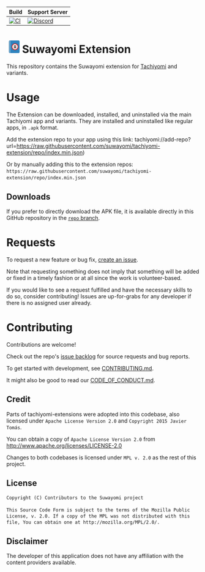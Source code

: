 | Build                                                                                                                                                                   | Support Server |
|-------------------------------------------------------------------------------------------------------------------------------------------------------------------------|---------|
| [![CI](https://github.com/suwayomi/tachiyomi-extension/workflows/CI/badge.svg?event=push)](https://github.com/suwayomi/tachiyomi-extension/actions/workflows/build_push.yml) | [![Discord](https://img.shields.io/discord/598920799851905034.svg?label=discord&labelColor=7289da&color=2c2f33&style=flat)](https://discord.gg/DDZdqZWaHA) |

# ![app icon](./.github/readme-images/app-icon.png)Suwayomi Extension
This repository contains the Suwayomi extension for [Tachiyomi](https://github.com/tachiyomiorg/tachiyomi) and variants.

# Usage

The Extension can be downloaded, installed, and uninstalled via the main Tachiyomi app and variants. They are installed and uninstalled like regular apps, in `.apk` format.

Add the extension repo to your app using this link: tachiyomi://add-repo?url=https://raw.githubusercontent.com/suwayomi/tachiyomi-extension/repo/index.min.json)

Or by manually adding this to the extension repos: `https://raw.githubusercontent.com/suwayomi/tachiyomi-extension/repo/index.min.json`

## Downloads

If you prefer to directly download the APK file, it is available directly in this GitHub repository in the [`repo` branch](https://github.com/suwayomi/tachiyomi-extension/tree/repo/apk).

# Requests

To request a new feature or bug fix, [create an issue](https://github.com/suwayomi/tachiyomi-extension/issues/new/choose).

Note that requesting something does not imply that something will be added or fixed in a timely fashion or at all since the work is volunteer-based.

If you would like to see a request fulfilled and have the necessary skills to do so, consider contributing! Issues are up-for-grabs for any developer if there is no assigned user already.

# Contributing

Contributions are welcome!

Check out the repo's [issue backlog](https://github.com/suwayomi/tachiyomi-extension/issues) for source requests and bug reports.

To get started with development, see [CONTRIBUTING.md](./CONTRIBUTING.md).

It might also be good to read our [CODE_OF_CONDUCT.md](./CODE_OF_CONDUCT.md).

## Credit

Parts of tachiyomi-extensions were adopted into this codebase, also licensed under `Apache License Version 2.0` and `Copyright 2015 Javier Tomás`.

You can obtain a copy of `Apache License Version 2.0` from  http://www.apache.org/licenses/LICENSE-2.0

Changes to both codebases is licensed under `MPL v. 2.0` as the rest of this project.

## License

    Copyright (C) Contributors to the Suwayomi project

    This Source Code Form is subject to the terms of the Mozilla Public
    License, v. 2.0. If a copy of the MPL was not distributed with this
    file, You can obtain one at http://mozilla.org/MPL/2.0/.

## Disclaimer

The developer of this application does not have any affiliation with the content providers available.
